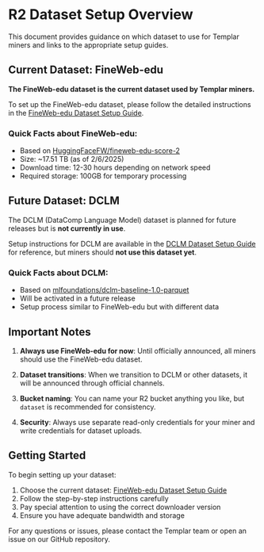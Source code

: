 # R2 Dataset Setup Overview

This document provides guidance on which dataset to use for Templar miners and links to the appropriate setup guides.

## Current Dataset: FineWeb-edu

**The FineWeb-edu dataset is the current dataset used by Templar miners.**

To set up the FineWeb-edu dataset, please follow the detailed instructions in the [FineWeb-edu Dataset Setup Guide](./r2_dataset-fineweb-edu.md).

### Quick Facts about FineWeb-edu:
- Based on [HuggingFaceFW/fineweb-edu-score-2](https://huggingface.co/datasets/HuggingFaceFW/fineweb-edu-score-2)
- Size: ~17.51 TB (as of 2/6/2025)
- Download time: 12-30 hours depending on network speed
- Required storage: 100GB for temporary processing

## Future Dataset: DCLM

The DCLM (DataComp Language Model) dataset is planned for future releases but is **not currently in use**.

Setup instructions for DCLM are available in the [DCLM Dataset Setup Guide](./r2_dataset-dclm.md) for reference, but miners should **not use this dataset yet**.

### Quick Facts about DCLM:
- Based on [mlfoundations/dclm-baseline-1.0-parquet](https://huggingface.co/datasets/mlfoundations/dclm-baseline-1.0-parquet)
- Will be activated in a future release
- Setup process similar to FineWeb-edu but with different data

## Important Notes

1. **Always use FineWeb-edu for now**: Until officially announced, all miners should use the FineWeb-edu dataset.

2. **Dataset transitions**: When we transition to DCLM or other datasets, it will be announced through official channels.

3. **Bucket naming**: You can name your R2 bucket anything you like, but `dataset` is recommended for consistency.

4. **Security**: Always use separate read-only credentials for your miner and write credentials for dataset uploads.

## Getting Started

To begin setting up your dataset:

1. Choose the current dataset: [FineWeb-edu Dataset Setup Guide](./r2_dataset-fineweb-edu.md)
2. Follow the step-by-step instructions carefully
3. Pay special attention to using the correct downloader version
4. Ensure you have adequate bandwidth and storage

For any questions or issues, please contact the Templar team or open an issue on our GitHub repository.
